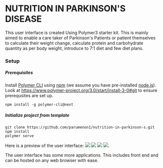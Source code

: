 # NUTRITION IN PARKINSON'S DISEASE
This user interface is created Using Polymer3 starter kit. This is mainly aimed to enable a care taker of Parkinson's Patients or patient themselves to calculate their weight change, 
calculate protein and carbohydrate quantity as per body weight, introduce to 7:1 diet and few diet plans. 

### Setup

##### Prerequisites

Install [Polymer CLI](https://github.com/Polymer/polymer-cli) using
[npm](https://www.npmjs.com) (we assume you have pre-installed [node.js](https://nodejs.org)).
Look at https://www.polymer-project.org/3.0/start/install-3-0#git to ensure prerequsites are set up. 

    npm install -g polymer-cli@next

##### Initialize project from template

    git clone https://github.com/parumenon1/nutrition-in-parkinson-s.git
    npm install
    polymer serve
Here is a preview of the user interface:
<img src="https://user-images.githubusercontent.com/37673545/43114918-4d8bc974-8ecf-11e8-9d87-a883b79c4057.png">
<img src="https://user-images.githubusercontent.com/37673545/43114969-9c0f3cc0-8ecf-11e8-9940-f5ef41f60087.png">
<img src="https://user-images.githubusercontent.com/37673545/43115011-d66f26f0-8ecf-11e8-8ee3-932934b53c32.png">
<img src="https://user-images.githubusercontent.com/37673545/43114998-ba2a163a-8ecf-11e8-9137-79737676b38e.png">.

The user interface has some more applications. This includes front end and can be hosted on any web browser with ease.
